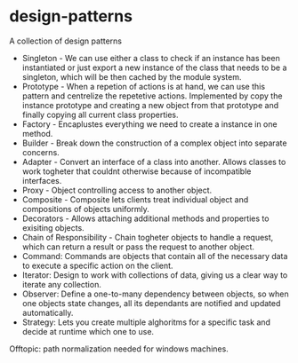 # design-patterns

A collection of design patterns

- Singleton - We can use either a class to check if an instance has been instantiated or just export a new instance of the class that needs to be a singleton, which will be then cached by the module system.
- Prototype - When a repetion of actions is at hand, we can use this pattern and centrelize the repetetive actions. Implemented by copy the instance prototype and creating a new object from that prototype and finally copying all current class properties.
- Factory - Encaplustes everything we need to create a instance in one method.
- Builder - Break down the construction of a complex object into separate concerns.
- Adapter - Convert an interface of a class into another. Allows classes to work togheter that couldnt otherwise because of incompatible interfaces.
- Proxy - Object controlling access to another object.
- Composite - Composite lets clients treat individual object and compositions of objects uniformly.
- Decorators - Allows attaching additional methods and properties to exisiting objects.
- Chain of Responsibility - Chain togheter objects to handle a request, which can return a result or pass the request to another object.
- Command: Commands are objects that contain all of the necessary data to execute a specific action on the client.
- Iterator: Design to work with collections of data, giving us a clear way to iterate any collection.
- Observer: Define a one-to-many dependency between objects, so when one objects state changes, all its dependants are notified and updated automatically.
- Strategy: Lets you create multiple alghoritms for a specific task and decide at runtime which one to use.

Offtopic: path normalization needed for windows machines.
